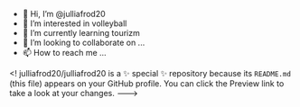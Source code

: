 - 👋 Hi, I’m @julliafrod20
- 👀 I’m interested in volleyball
- 🌱 I’m currently learning tourizm
- 💞️ I’m looking to collaborate on ...
- 📫 How to reach me ...

<!
julliafrod20/julliafrod20 is a ✨ special ✨ repository because its `README.md` (this file) appears on your GitHub profile.
You can click the Preview link to take a look at your changes.
--->
